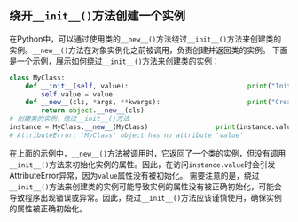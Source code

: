 ## 绕开`__init__()`方法创建一个实例

在Python中，可以通过使用类的`__new__()`方法绕过`__init__()`方法来创建类的实例。`__new__()`方法在对象实例化之前被调用，负责创建并返回类的实例。 下面是一个示例，展示如何绕过`__init__()`方法来创建类的实例： 

```python
class MyClass:    
	def __init__(self, value):       						print("Initializing...")        
		self.value = value     
	def __new__(cls, *args, **kwargs):       				print("Creating instance without calling 					__init__ method...")        
		return object.__new__(cls) 
# 创建类的实例，绕过__init__()方法 
instance = MyClass.__new__(MyClass) 				print(instance.value)  
# AttributeError: 'MyClass' object has no attribute 'value'  
```



在上面的示例中，`__new__()`方法被调用时，它返回了一个类的实例，但没有调用`__init__()`方法来初始化实例的属性。因此，在访问`instance.value`时会引发AttributeError异常，因为`value`属性没有被初始化。 需要注意的是，绕过`__init__()`方法来创建类的实例可能导致实例的属性没有被正确初始化，可能会导致程序出现错误或异常。因此，绕过`__init__()`方法应该谨慎使用，确保实例的属性被正确初始化。